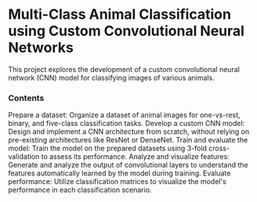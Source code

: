 # Multi-Class Animal Classification using Custom Convolutional Neural Networks
This project explores the development of a custom convolutional neural network (CNN) model for classifying images of various animals. 

### Contents
Prepare a dataset: Organize a dataset of animal images for one-vs-rest, binary, and five-class classification tasks.
Develop a custom CNN model: Design and implement a CNN architecture from scratch, without relying on pre-existing architectures like ResNet or DenseNet.
Train and evaluate the model: Train the model on the prepared datasets using 3-fold cross-validation to assess its performance.
Analyze and visualize features: Generate and analyze the output of convolutional layers to understand the features automatically learned by the model during training.
Evaluate performance: Utilize classification matrices to visualize the model's performance in each classification scenario.

